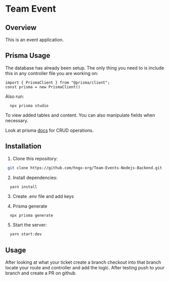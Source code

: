 # Team Event
## Overview
This is an event application.

## Prisma Usage
The database has already been setup. The only thing you need to is include this in any controller file you are working on:
```
import { PrismaClient } from "@prisma/client";
const prisma = new PrismaClient()
```

Also run:
```
  npx prisma studio
```
To view added tables and content. You can also manipulate fields when necessary.

Look at prisma [docs](https://www.prisma.io/docs/concepts/components/prisma-client/crud) for CRUD operations.

## Installation
1. Clone this repository:
```bash
 git clone https://github.com/hngx-org/Team-Events-Nodejs-Backend.git
```
2. Install dependencies:
```bash
  yarn install
```
3. Create .env file and add keys

4. Prisma generate
```
  npx prisma generate
```
5. Start the server:
  ```bash
    yarn start:dev
  ```

## Usage
After looking at what your ticket create a branch checkout into that branch locate your route and controller and add the logic. After testing push to your branch and create a PR on github. 